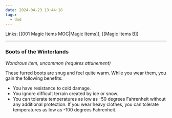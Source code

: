 ```yaml
---
date: 2024-04-23 13:44:18
tags:
  - dnd
---
```

Links: [[001 Magic Items MOC|Magic Items]], [[Magic Items B]]
___
### Boots of the Winterlands

*Wondrous item, uncommon (requires attunement)*

These furred boots are snug and feel quite warm. While you wear them, you gain the following benefits:

- You have resistance to cold damage.
- You ignore difficult terrain created by ice or snow.
- You can tolerate temperatures as low as -50 degrees Fahrenheit without any additional protection. If you wear heavy clothes, you can tolerate temperatures as low as -100 degrees Fahrenheit.